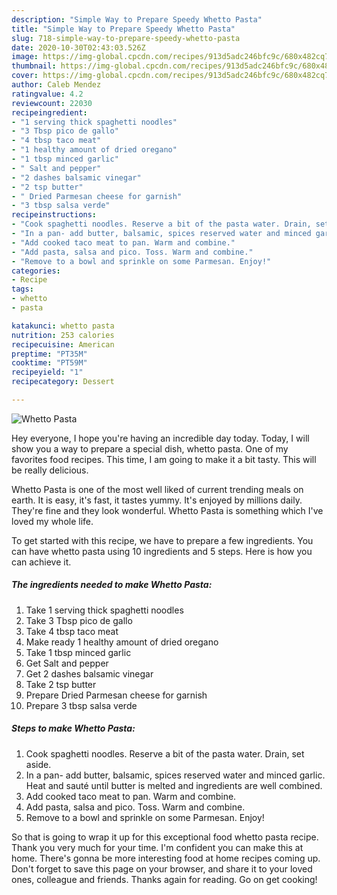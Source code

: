 ```yaml
---
description: "Simple Way to Prepare Speedy Whetto Pasta"
title: "Simple Way to Prepare Speedy Whetto Pasta"
slug: 718-simple-way-to-prepare-speedy-whetto-pasta
date: 2020-10-30T02:43:03.526Z
image: https://img-global.cpcdn.com/recipes/913d5adc246bfc9c/680x482cq70/whetto-pasta-recipe-main-photo.jpg
thumbnail: https://img-global.cpcdn.com/recipes/913d5adc246bfc9c/680x482cq70/whetto-pasta-recipe-main-photo.jpg
cover: https://img-global.cpcdn.com/recipes/913d5adc246bfc9c/680x482cq70/whetto-pasta-recipe-main-photo.jpg
author: Caleb Mendez
ratingvalue: 4.2
reviewcount: 22030
recipeingredient:
- "1 serving thick spaghetti noodles"
- "3 Tbsp pico de gallo"
- "4 tbsp taco meat"
- "1 healthy amount of dried oregano"
- "1 tbsp minced garlic"
- " Salt and pepper"
- "2 dashes balsamic vinegar"
- "2 tsp butter"
- " Dried Parmesan cheese for garnish"
- "3 tbsp salsa verde"
recipeinstructions:
- "Cook spaghetti noodles. Reserve a bit of the pasta water. Drain, set aside."
- "In a pan- add butter, balsamic, spices reserved water and minced garlic. Heat and sauté until butter is melted and ingredients are well combined."
- "Add cooked taco meat to pan. Warm and combine."
- "Add pasta, salsa and pico. Toss. Warm and combine."
- "Remove to a bowl and sprinkle on some Parmesan. Enjoy!"
categories:
- Recipe
tags:
- whetto
- pasta

katakunci: whetto pasta 
nutrition: 253 calories
recipecuisine: American
preptime: "PT35M"
cooktime: "PT59M"
recipeyield: "1"
recipecategory: Dessert

---
```



![Whetto Pasta](https://img-global.cpcdn.com/recipes/913d5adc246bfc9c/680x482cq70/whetto-pasta-recipe-main-photo.jpg)

Hey everyone, I hope you're having an incredible day today. Today, I will show you a way to prepare a special dish, whetto pasta. One of my favorites food recipes. This time, I am going to make it a bit tasty. This will be really delicious.



Whetto Pasta is one of the most well liked of current trending meals on earth. It is easy, it's fast, it tastes yummy. It's enjoyed by millions daily. They're fine and they look wonderful. Whetto Pasta is something which I've loved my whole life.


To get started with this recipe, we have to prepare a few ingredients. You can have whetto pasta using 10 ingredients and 5 steps. Here is how you can achieve it.

<!--inarticleads1-->

##### The ingredients needed to make Whetto Pasta:

1. Take 1 serving thick spaghetti noodles
1. Take 3 Tbsp pico de gallo
1. Take 4 tbsp taco meat
1. Make ready 1 healthy amount of dried oregano
1. Take 1 tbsp minced garlic
1. Get  Salt and pepper
1. Get 2 dashes balsamic vinegar
1. Take 2 tsp butter
1. Prepare  Dried Parmesan cheese for garnish
1. Prepare 3 tbsp salsa verde




<!--inarticleads2-->

##### Steps to make Whetto Pasta:

1. Cook spaghetti noodles. Reserve a bit of the pasta water. Drain, set aside.
1. In a pan- add butter, balsamic, spices reserved water and minced garlic. Heat and sauté until butter is melted and ingredients are well combined.
1. Add cooked taco meat to pan. Warm and combine.
1. Add pasta, salsa and pico. Toss. Warm and combine.
1. Remove to a bowl and sprinkle on some Parmesan. Enjoy!




So that is going to wrap it up for this exceptional food whetto pasta recipe. Thank you very much for your time. I'm confident you can make this at home. There's gonna be more interesting food at home recipes coming up. Don't forget to save this page on your browser, and share it to your loved ones, colleague and friends. Thanks again for reading. Go on get cooking!
